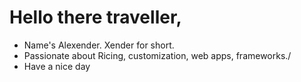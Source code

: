 # Hello there traveller, 

* Name's Alexender. Xender for short.
* Passionate about Ricing, customization, web apps, frameworks./
* Have a nice day
